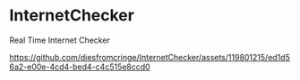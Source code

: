 # InternetChecker
Real Time Internet Checker 

https://github.com/diesfromcringe/InternetChecker/assets/119801215/ed1d56a2-e00e-4cd4-bed4-c4c515e8ccd0

